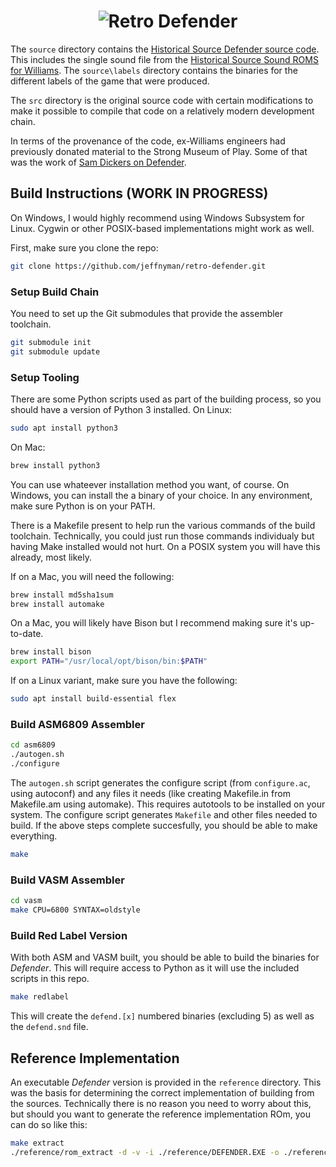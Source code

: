 <h1 align="center">

<img src="https://raw.githubusercontent.com/jeffnyman/retro-defender/master/assets/defender-title.jpg" alt="Retro Defender"/>

</h1>

The `source` directory contains the [Historical Source Defender source code](https://github.com/historicalsource/defender). This includes the single sound file from the [Historical Source Sound ROMS for Williams](https://github.com/historicalsource/williams-soundroms). The `source\labels` directory contains the binaries for the different labels of the game that were produced.

The `src` directory is the original source code with certain modifications to make it possible to compile that code on a relatively modern development chain.

In terms of the provenance of the code, ex-Williams engineers had previously donated material to the Strong Museum of Play. Some of that was the work of [Sam Dickers on Defender](https://archives.museumofplay.org/repositories/3/resources/228).

## Build Instructions (WORK IN PROGRESS)

On Windows, I would highly recommend using Windows Subsystem for Linux. Cygwin or other POSIX-based implementations might work as well.

First, make sure you clone the repo:

```sh
git clone https://github.com/jeffnyman/retro-defender.git
```

### Setup Build Chain

You need to set up the Git submodules that provide the assembler toolchain.

```sh
git submodule init
git submodule update
```

### Setup Tooling

There are some Python scripts used as part of the building process, so you should have a version of Python 3 installed. On Linux:

```sh
sudo apt install python3
```

On Mac:

```sh
brew install python3
```

You can use whateever installation method you want, of course. On Windows, you can install the a binary of your choice. In any environment, make sure Python is on your PATH.

There is a Makefile present to help run the various commands of the build toolchain. Technically, you could just run those commands individualy but having Make installed would not hurt. On a POSIX system you will have this already, most likely.

If on a Mac, you will need the following:

```sh
brew install md5sha1sum
brew install automake
```

On a Mac, you will likely have Bison but I recommend making sure it's up-to-date.

```sh
brew install bison
export PATH="/usr/local/opt/bison/bin:$PATH"
```

If on a Linux variant, make sure you have the following:

```sh
sudo apt install build-essential flex
```

### Build ASM6809 Assembler

```sh
cd asm6809
./autogen.sh
./configure
```

The `autogen.sh` script generates the configure script (from `configure.ac`, using autoconf) and any files it needs (like creating Makefile.in from Makefile.am using automake). This requires autotools to be installed on your system. The configure script generates `Makefile` and other files needed to build. If the above steps complete succesfully, you should be able to make everything.

```sh
make
```

### Build VASM Assembler

```sh
cd vasm
make CPU=6800 SYNTAX=oldstyle
```

### Build Red Label Version

With both ASM and VASM built, you should be able to build the binaries for <em>Defender</em>. This will require access to Python as it will use the included scripts in this repo.

```sh
make redlabel
```

This will create the `defend.[x]` numbered binaries (excluding 5) as well as the `defend.snd` file.

## Reference Implementation

An executable <em>Defender</em> version is provided in the `reference` directory. This was the basis for determining the correct implementation of building from the sources. Technically there is no reason you need to worry about this, but should you want to generate the reference implementation ROm, you can do so like this:

```sh
make extract
./reference/rom_extract -d -v -i ./reference/DEFENDER.EXE -o ./reference/defender.rom
```
